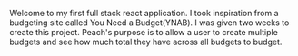 Welcome to my first full stack react application. I took inspiration from a budgeting site called You Need a Budget(YNAB).
I was given two weeks to create this project. Peach's purpose is to allow a user to create multiple budgets and see how much
total they have across all budgets to budget.